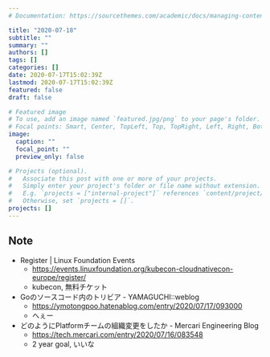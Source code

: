 ```yaml
---
# Documentation: https://sourcethemes.com/academic/docs/managing-content/

title: "2020-07-18"
subtitle: ""
summary: ""
authors: []
tags: []
categories: []
date: 2020-07-17T15:02:39Z
lastmod: 2020-07-17T15:02:39Z
featured: false
draft: false

# Featured image
# To use, add an image named `featured.jpg/png` to your page's folder.
# Focal points: Smart, Center, TopLeft, Top, TopRight, Left, Right, BottomLeft, Bottom, BottomRight.
image:
  caption: ""
  focal_point: ""
  preview_only: false

# Projects (optional).
#   Associate this post with one or more of your projects.
#   Simply enter your project's folder or file name without extension.
#   E.g. `projects = ["internal-project"]` references `content/project/deep-learning/index.md`.
#   Otherwise, set `projects = []`.
projects: []
---
```


## Note

* Register | Linux Foundation Events
  * https://events.linuxfoundation.org/kubecon-cloudnativecon-europe/register/
  * kubecon, 無料チケット
* Goのソースコード内のトリビア - YAMAGUCHI::weblog
  * https://ymotongpoo.hatenablog.com/entry/2020/07/17/093000
  * へぇー
* どのようにPlatformチームの組織変更をしたか - Mercari Engineering Blog
  * https://tech.mercari.com/entry/2020/07/16/083548
  * 2 year goal, いいな
